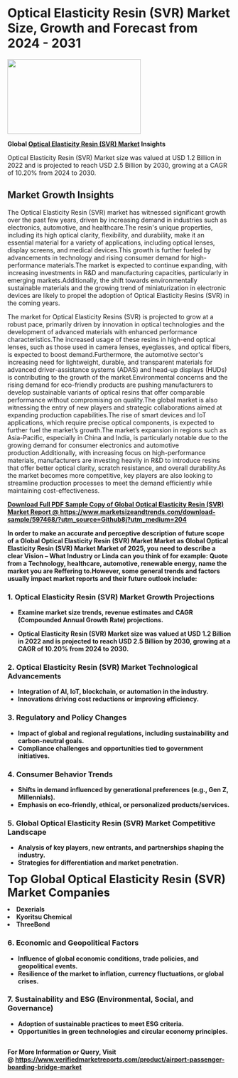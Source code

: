 <H1>Optical Elasticity Resin (SVR) Market Size, Growth and Forecast from 2024 - 2031</H1><img class="aligncenter size-medium wp-image-584254" src="https://thirdeyenews.in/wp-content/uploads/2024/09/Global-Market-Research-300x168.jpeg" alt="" width="300" height="168" /><p><strong>Global&nbsp;<a href="https://www.marketsizeandtrends.com/download-sample/597468/?utm_source=Github8j?utm_medium=204">Optical Elasticity Resin (SVR) Market</a> Insights</strong></p><p>Optical Elasticity Resin (SVR) Market size was valued at USD 1.2 Billion in 2022 and is projected to reach USD 2.5 Billion by 2030, growing at a CAGR of 10.20% from 2024 to 2030.</p><p><h2>Market Growth Insights</h2> <p>The Optical Elasticity Resin (SVR) market has witnessed significant growth over the past few years, driven by increasing demand in industries such as electronics, automotive, and healthcare.The resin's unique properties, including its high optical clarity, flexibility, and durability, make it an essential material for a variety of applications, including optical lenses, display screens, and medical devices.This growth is further fueled by advancements in technology and rising consumer demand for high-performance materials.The market is expected to continue expanding, with increasing investments in R&D and manufacturing capacities, particularly in emerging markets.Additionally, the shift towards environmentally sustainable materials and the growing trend of miniaturization in electronic devices are likely to propel the adoption of Optical Elasticity Resins (SVR) in the coming years.</p> <p><strong><a href="#"></a></strong></p> <p>The market for Optical Elasticity Resins (SVR) is projected to grow at a robust pace, primarily driven by innovation in optical technologies and the development of advanced materials with enhanced performance characteristics.The increased usage of these resins in high-end optical lenses, such as those used in camera lenses, eyeglasses, and optical fibers, is expected to boost demand.Furthermore, the automotive sector's increasing need for lightweight, durable, and transparent materials for advanced driver-assistance systems (ADAS) and head-up displays (HUDs) is contributing to the growth of the market.Environmental concerns and the rising demand for eco-friendly products are pushing manufacturers to develop sustainable variants of optical resins that offer comparable performance without compromising on quality.The global market is also witnessing the entry of new players and strategic collaborations aimed at expanding production capabilities.The rise of smart devices and IoT applications, which require precise optical components, is expected to further fuel the market’s growth.The market’s expansion in regions such as Asia-Pacific, especially in China and India, is particularly notable due to the growing demand for consumer electronics and automotive production.Additionally, with increasing focus on high-performance materials, manufacturers are investing heavily in R&D to introduce resins that offer better optical clarity, scratch resistance, and overall durability.As the market becomes more competitive, key players are also looking to streamline production processes to meet the demand efficiently while maintaining cost-effectiveness.</p> <p><strong><a href="#"></p><p><span class=""><strong>Download Full PDF Sample Copy of Global Optical Elasticity Resin (SVR) Market Report</strong> @ <a href="https://www.marketsizeandtrends.com/download-sample/597468/?utm_source=Github8j?utm_medium=204" target="_blank">https://www.marketsizeandtrends.com/download-sample/597468/?utm_source=Github8j?utm_medium=204</a></span></p><p>In order to make an accurate and perceptive description of future scope of a Global&nbsp;Optical Elasticity Resin (SVR) Market Market as Global&nbsp;Optical Elasticity Resin (SVR) Market Market of 2025, you need to describe a clear Vision &ndash; What Industry or Linda can you think of for example: Quote from a Technology, healthcare, automotive, renewable energy, name the market you are Reffering to.However, some general trends and factors usually impact market reports and their future outlook include:</p><h3>1.&nbsp;<strong>Optical Elasticity Resin (SVR) Market Growth Projections</strong></h3><ul><li>Examine market size trends, revenue estimates and CAGR (Compounded Annual Growth Rate) projections.</li><li><p>Optical Elasticity Resin (SVR) Market size was valued at USD 1.2 Billion in 2022 and is projected to reach USD 2.5 Billion by 2030, growing at a CAGR of 10.20% from 2024 to 2030.</p></li></ul><h3>2.&nbsp;<strong>Optical Elasticity Resin (SVR) Market Technological Advancements</strong></h3><ul><li>Integration of AI, IoT, blockchain, or automation in the industry.</li><li>Innovations driving cost reductions or improving efficiency.</li></ul><h3>3.&nbsp;<strong>Regulatory and Policy Changes</strong></h3><ul><li>Impact of global and regional regulations, including sustainability and carbon-neutral goals.</li><li>Compliance challenges and opportunities tied to government initiatives.</li></ul><h3>4.&nbsp;<strong>Consumer Behavior Trends</strong></h3><ul><li>Shifts in demand influenced by generational preferences (e.g., Gen Z, Millennials).</li><li>Emphasis on eco-friendly, ethical, or personalized products/services.</li></ul><h3>5.&nbsp;<strong>Global Optical Elasticity Resin (SVR) Market Competitive Landscape</strong></h3><ul><li>Analysis of key players, new entrants, and partnerships shaping the industry.</li><li>Strategies for differentiation and market penetration.</li></ul><p data-pm-slice="1 1 []"><span style="color: inherit; font-family: inherit; font-size: 25px;">Top Global Optical Elasticity Resin (SVR) Market Companies</span></p><div class="" data-test-id=""><p><li>Dexerials</li><li> Kyoritsu Chemical</li><li> ThreeBond</li></p></div><h3>6.&nbsp;<strong>Economic and Geopolitical Factors</strong></h3><ul><li>Influence of global economic conditions, trade policies, and geopolitical events.</li><li>Resilience of the market to inflation, currency fluctuations, or global crises.</li></ul><h3>7.&nbsp;<strong>Sustainability and ESG (Environmental, Social, and Governance)</strong></h3><ul><li>Adoption of sustainable practices to meet ESG criteria.</li><li>Opportunities in green technologies and circular economy principles.</li></ul><h2><strong style="font-size: 14px;">For More Information or Query, Visit @&nbsp;</strong><a style="background-color: #ffffff; font-size: 14px;" href="https://www.marketsizeandtrends.com/report/optical-elasticity-resin-svr-market/" target="_blank">https://www.verifiedmarketreports.com/product/airport-passenger-boarding-bridge-market</a></h2>